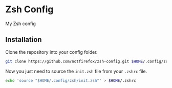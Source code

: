 # Zsh Config
My Zsh config

## Installation
Clone the repository into your config folder.
```sh
git clone https://github.com/notfirefox/zsh-config.git $HOME/.config/zsh
```

Now you just need to source the `init.zsh` file from your `.zshrc` file.
```sh
echo 'source "$HOME/.config/zsh/init.zsh"' > $HOME/.zshrc
```
